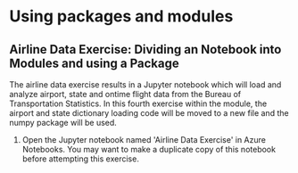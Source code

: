# Using packages and modules


## Airline Data Exercise: Dividing an Notebook into Modules and using a Package

The airline data exercise results in a Jupyter notebook which will load and analyze airport, state and ontime flight data from the Bureau of Transportation Statistics. In this fourth exercise within the module, the airport and state dictionary loading code will be moved to a new file and the numpy package will be used.

1. Open the Jupyter notebook named 'Airline Data Exercise' in Azure Notebooks. You may want to make a duplicate copy of this notebook before attempting this exercise.
